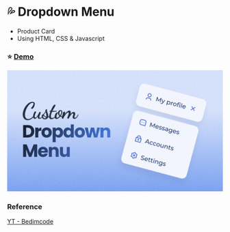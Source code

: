 # :sweat_drops: Dropdown Menu

- Product Card
- Using HTML, CSS & Javascript

### :star: [Demo](https://fakestandard.github.io/ui-dropdown-menu/)

![COVER](./preview.png)

### Reference
[YT - Bedimcode](https://www.youtube.com/watch?v=Loi7mBAYdSs)

